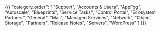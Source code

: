 {{{
  "category_order": [
    "Support",
    "Accounts & Users",
    "AppFog",
    "Autoscale",
    "Blueprints",
    "Service Tasks",
    "Control Portal",
    "Ecosystem Partners",
    "General",
    "Mail",
    "Managed Services",
    "Network",
    "Object Storage",
    "Partners",
    "Release Notes",
    "Servers",
    "WordPress"
  ]
}}}
